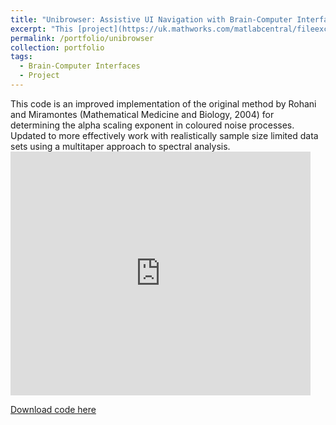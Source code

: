 ```yaml
---
title: "Unibrowser: Assistive UI Navigation with Brain-Computer Interfaces (Python/MATLAB)"
excerpt: "This [project](https://uk.mathworks.com/matlabcentral/fileexchange/58165-multiple-segmenting-method-for-scaling-exponent-estimation-in-colored-noise?s_tid=prof_contriblnk) is an implementation of the method derived in Rohani and Miramontes (Mathematical Medicine and Biology, 2004) for determining the alpha scaling exponent in coloured noise processes. Updated to more effectively work with realistically limited data sets.<br/><iframe  title="Unibrowser" width="480" height="390" src="https://www.youtube.com/embed/WMOXZ_Clv7s" frameborder="0" allowfullscreen></iframe>"
permalink: /portfolio/unibrowser
collection: portfolio
tags:
  - Brain-Computer Interfaces
  - Project
---
```

This code is an improved implementation of the original method by Rohani and Miramontes (Mathematical Medicine and Biology, 2004) for determining the alpha scaling exponent in coloured noise processes. Updated to more effectively work with realistically sample size limited data sets using a multitaper approach to spectral analysis.<br/><iframe  title="Unibrowser" width="480" height="390" src="https://www.youtube.com/embed/WMOXZ_Clv7s" frameborder="0" allowfullscreen></iframe>

[Download code here](https://uk.mathworks.com/matlabcentral/fileexchange/58165-multiple-segmenting-method-for-scaling-exponent-estimation-in-colored-noise?s_tid=prof_contriblnk)


